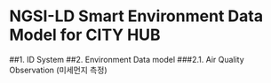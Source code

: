 # NGSI-LD Smart Environment Data Model for CITY HUB


##1.	ID System 
##2.	Environment  Data model 
###2.1.	Air Quality Observation (미세먼지 측정)
